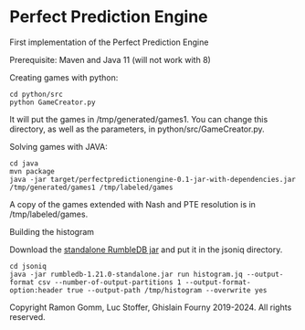 # Perfect Prediction Engine
First implementation of the Perfect Prediction Engine

Prerequisite: Maven and Java 11 (will not work with 8)

Creating games with python:

    cd python/src
    python GameCreator.py
    
It will put the games in /tmp/generated/games1. You can change this directory, as well as the parameters, in python/src/GameCreator.py.

Solving games with JAVA:

    cd java
    mvn package
    java -jar target/perfectpredictionengine-0.1-jar-with-dependencies.jar /tmp/generated/games1 /tmp/labeled/games
    
A copy of the games extended with Nash and PTE resolution is in /tmp/labeled/games.

Building the histogram

Download the [standalone RumbleDB jar](https://github.com/RumbleDB/rumble/releases/download/v1.21.0/rumbledb-1.21.0-standalone.jar) and put it in the jsoniq directory.

    cd jsoniq
    java -jar rumbledb-1.21.0-standalone.jar run histogram.jq --output-format csv --number-of-output-partitions 1 --output-format-option:header true --output-path /tmp/histogram --overwrite yes

Copyright Ramon Gomm, Luc Stoffer, Ghislain Fourny 2019-2024. All rights reserved.
